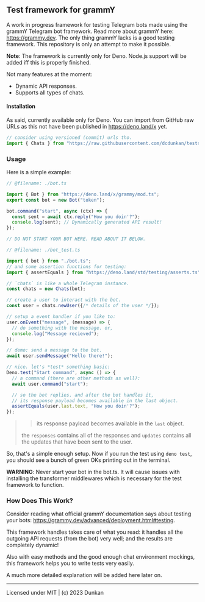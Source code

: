 ## Test framework for grammY

A work in progress framework for testing Telegram bots made using the grammY
Telegram bot framework. Read more about grammY here: <https://grammy.dev>. The
only thing grammY lacks is a good testing framework. This repository is only an
attempt to make it possible.

**Note**: The framework is currently only for Deno. Node.js support will be added
iff this is properly finished.

Not many features at the moment:

<!-- All chat environments synced very well, btw. -->

- Dynamic API responses.
- Supports all types of chats.

#### Installation

As said, currently available only for Deno. You can import from GitHub raw URLs
as this not have been published in <https://deno.land/x> yet.

```ts
// consider using versioned (commit) urls tho.
import { Chats } from "https://raw.githubusercontent.com/dcdunkan/tests/refine-2/mod.ts";
```

### Usage

Here is a simple example:

```ts
// @filename: ./bot.ts

import { Bot } from "https://deno.land/x/grammy/mod.ts";
export const bot = new Bot("token");

bot.command("start", async (ctx) => {
  const sent = await ctx.reply("How you doin'?");
  console.log(sent); // Dynamically generated API result!
});

// DO NOT START YOUR BOT HERE. READ ABOUT IT BELOW.
```

```ts
// @filename: ./bot_test.ts

import { bot } from "./bot.ts";
// and some assertion functions for testing:
import { assertEquals } from "https://deno.land/std/testing/asserts.ts";

// `chats` is like a whole Telegram instance.
const chats = new Chats(bot);

// create a user to interact with the bot.
const user = chats.newUser({/* details of the user */});

// setup a event handler if you like to:
user.onEvent("message", (message) => {
  // do something with the message. or,
  console.log("Message recieved");
});

// demo: send a message to the bot.
await user.sendMessage("Hello there!");

// nice. let's *test* something basic:
Deno.test("Start command", async () => {
  // a command (there are other methods as well):
  await user.command("start");

  // so the bot replies. and after the bot handles it,
  // its response payload becomes available in the last object.
  assertEquals(user.last.text, "How you doin'?");
});
```

> > its response payload becomes available in the `last` object.
>
> the `responses` contains all of the responses and `updates` contains all the
> updates that have been sent to the user.

So, that's a simple enough setup. Now if you run the test using `deno test`, you should see a
bunch of green OKs printing out in the terminal.

**WARNING**: Never start your bot in the bot.ts. It will cause issues with
installing the transformer middlewares which is necessary for the test framework
to function.

### How Does This Work?

Consider reading what official grammY documentation says about testing your
bots: <https://grammy.dev/advanced/deployment.html#testing>.

This framework handles takes care of what you read: it handles all the outgoing
API requests (from the bot) very well; and the results are completely dynamic!

Also with easy methods and the good enough chat environment mockings, this
framework helps you to write tests very easily.

A much more detailed explanation will be added here later on.

---

Licensed under MIT | (c) 2023 Dunkan